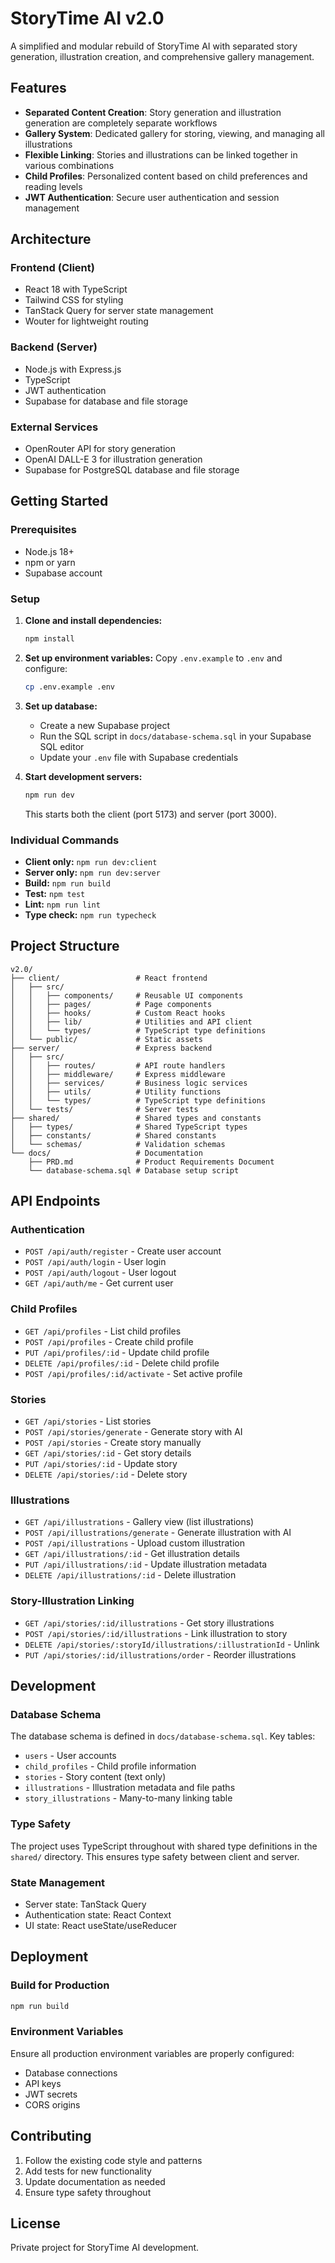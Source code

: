 # StoryTime AI v2.0

A simplified and modular rebuild of StoryTime AI with separated story generation, illustration creation, and comprehensive gallery management.

## Features

- **Separated Content Creation**: Story generation and illustration generation are completely separate workflows
- **Gallery System**: Dedicated gallery for storing, viewing, and managing all illustrations
- **Flexible Linking**: Stories and illustrations can be linked together in various combinations
- **Child Profiles**: Personalized content based on child preferences and reading levels
- **JWT Authentication**: Secure user authentication and session management

## Architecture

### Frontend (Client)
- React 18 with TypeScript
- Tailwind CSS for styling
- TanStack Query for server state management
- Wouter for lightweight routing

### Backend (Server)
- Node.js with Express.js
- TypeScript
- JWT authentication
- Supabase for database and file storage

### External Services
- OpenRouter API for story generation
- OpenAI DALL-E 3 for illustration generation
- Supabase for PostgreSQL database and file storage

## Getting Started

### Prerequisites
- Node.js 18+
- npm or yarn
- Supabase account

### Setup

1. **Clone and install dependencies:**
   ```bash
   npm install
   ```

2. **Set up environment variables:**
   Copy `.env.example` to `.env` and configure:
   ```bash
   cp .env.example .env
   ```

3. **Set up database:**
   - Create a new Supabase project
   - Run the SQL script in `docs/database-schema.sql` in your Supabase SQL editor
   - Update your `.env` file with Supabase credentials

4. **Start development servers:**
   ```bash
   npm run dev
   ```

   This starts both the client (port 5173) and server (port 3000).

### Individual Commands

- **Client only:** `npm run dev:client`
- **Server only:** `npm run dev:server`
- **Build:** `npm run build`
- **Test:** `npm test`
- **Lint:** `npm run lint`
- **Type check:** `npm run typecheck`

## Project Structure

```
v2.0/
├── client/                 # React frontend
│   ├── src/
│   │   ├── components/     # Reusable UI components
│   │   ├── pages/          # Page components
│   │   ├── hooks/          # Custom React hooks
│   │   ├── lib/            # Utilities and API client
│   │   └── types/          # TypeScript type definitions
│   └── public/             # Static assets
├── server/                 # Express backend
│   ├── src/
│   │   ├── routes/         # API route handlers
│   │   ├── middleware/     # Express middleware
│   │   ├── services/       # Business logic services
│   │   ├── utils/          # Utility functions
│   │   └── types/          # TypeScript type definitions
│   └── tests/              # Server tests
├── shared/                 # Shared types and constants
│   ├── types/              # Shared TypeScript types
│   ├── constants/          # Shared constants
│   └── schemas/            # Validation schemas
└── docs/                   # Documentation
    ├── PRD.md              # Product Requirements Document
    └── database-schema.sql # Database setup script
```

## API Endpoints

### Authentication
- `POST /api/auth/register` - Create user account
- `POST /api/auth/login` - User login
- `POST /api/auth/logout` - User logout
- `GET /api/auth/me` - Get current user

### Child Profiles
- `GET /api/profiles` - List child profiles
- `POST /api/profiles` - Create child profile
- `PUT /api/profiles/:id` - Update child profile
- `DELETE /api/profiles/:id` - Delete child profile
- `POST /api/profiles/:id/activate` - Set active profile

### Stories
- `GET /api/stories` - List stories
- `POST /api/stories/generate` - Generate story with AI
- `POST /api/stories` - Create story manually
- `GET /api/stories/:id` - Get story details
- `PUT /api/stories/:id` - Update story
- `DELETE /api/stories/:id` - Delete story

### Illustrations
- `GET /api/illustrations` - Gallery view (list illustrations)
- `POST /api/illustrations/generate` - Generate illustration with AI
- `POST /api/illustrations` - Upload custom illustration
- `GET /api/illustrations/:id` - Get illustration details
- `PUT /api/illustrations/:id` - Update illustration metadata
- `DELETE /api/illustrations/:id` - Delete illustration

### Story-Illustration Linking
- `GET /api/stories/:id/illustrations` - Get story illustrations
- `POST /api/stories/:id/illustrations` - Link illustration to story
- `DELETE /api/stories/:storyId/illustrations/:illustrationId` - Unlink
- `PUT /api/stories/:id/illustrations/order` - Reorder illustrations

## Development

### Database Schema
The database schema is defined in `docs/database-schema.sql`. Key tables:
- `users` - User accounts
- `child_profiles` - Child profile information
- `stories` - Story content (text only)
- `illustrations` - Illustration metadata and file paths
- `story_illustrations` - Many-to-many linking table

### Type Safety
The project uses TypeScript throughout with shared type definitions in the `shared/` directory. This ensures type safety between client and server.

### State Management
- Server state: TanStack Query
- Authentication state: React Context
- UI state: React useState/useReducer

## Deployment

### Build for Production
```bash
npm run build
```

### Environment Variables
Ensure all production environment variables are properly configured:
- Database connections
- API keys
- JWT secrets
- CORS origins

## Contributing

1. Follow the existing code style and patterns
2. Add tests for new functionality
3. Update documentation as needed
4. Ensure type safety throughout

## License

Private project for StoryTime AI development.